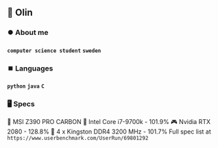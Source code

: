 ## 🔆 Olin

### ⏺️ About me

**`computer science student`** **`sweden`** 

### ⏹️ Languages

**`python`** **`java`** **`C`** 

### 🖥️ Specs

📔 MSI Z390 PRO CARBON
👾 Intel Core i7-9700k - 101.9%
🎮 Nvidia RTX 2080 - 128.8%
🎲 4 x Kingston DDR4 3200 MHz - 101.7%
Full spec list at
        `https://www.userbenchmark.com/UserRun/69801292`
    

<!--
**olinwiol/olinwiol** is a ✨ _special_ ✨ repository because its `README.md` (this file) appears on your GitHub profile.

Here are some ideas to get you started:

- 🔭 I’m currently working on ...
- 🌱 I’m currently learning ...
- 👯 I’m looking to collaborate on ...
- 🤔 I’m looking for help with ...
- 💬 Ask me about ...
- 📫 How to reach me: ...
- 😄 Pronouns: ...
- ⚡ Fun fact: ...
-->
